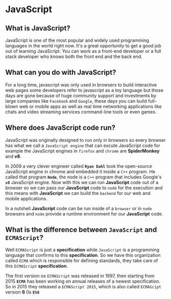 # JavaScript
## What is JavaScript?
JavaScript is one of the most popular and widely used programming languages in the world right now. It's a great opportunity to get a good job out of learning JavaScript. You can work as a front-end developer or a full stack developer who knows both the front end and the back end.

## What can you do with JavaScript?
For a long time, javascript was only used in browsers to build interactive web pages some developers refer to javascript as a toy language but those days are gone because of huge community support and investments by large companies like `Facebook` and `Google`, these days you can build full-blown web or mobile apps as well as real time networking applications like chats and video streaming services command-line tools or even games.

## Where does JavaScript code run?
JavaScript was originally designed to run only in browsers so every browser has what we call a `JavaScript engine` that can excute JavaScript code for example the JavaScript engines in `firefox` and `chrome` are **SpiderMonkey** and **v8**.

In 2009 a very clever engineer called **`Ryan Dahl`** took the open-source JavaScript engine in chrome and embedded it inside a `C++` program. He called that program **`Node`**, the node is a `C++` program that includes Google's **`v8`** JavaScript engine. Now with this we can run **JavaScript** code out of a browser so we can pass our **JavaScript** code to `node` for the execution and this means with **JavaScript** we can build the `backend` for our web and mobile applications. 

In a nutshell **JavaScript** code can be run inside of a `browser` or in `node` browsers and `node` provide a runtime environment for our **JavaScript** code.

## What is the difference between `JavaScript` and `ECMAScript`?
Well `ECMAScript` is just a **specification** while `JavaScript` is a programming language that confirms to this **specification**. So we have this organization called `ECMA` which is responsible for defining standards, they take care of this `ECMAScript` **specification**.

The first version os `ECMAScript` was released in 1997, then starting from 2015 **`ECMA`** has been working on annual releases of a newest specification. So in 2015 they released a `ECMAScript 2015`, which is also called `ECMAScipt` version **6** 0s **`ES6`**




































